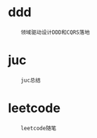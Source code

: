


# ddd
```$xslt
    领域驱动设计DDD和CQRS落地
```


# juc
```$xslt
    juc总结
```


# leetcode
```$xslt
    leetcode随笔
```